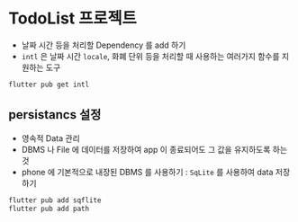 # TodoList 프로젝트

- 날짜 시간 등을 처리할 Dependency 를 add 하기
- `intl` 은 날짜 시간 `locale`, 화폐 단위 등을 처리할 때 사용하는 여러가지 함수를 지원하는 도구

```bash
flutter pub get intl
```

## persistancs 설정

- 영속적 Data 관리
- DBMS 나 File 에 데이터를 저장하여 app 이 종료되어도 그 값을 유지하도록 하는 것
- phone 에 기본적으로 내장된 DBMS 를 사용하기 : `SqLite` 를 사용하여 data 저장하기

```bash
flutter pub add sqflite
flutter pub add path
```
